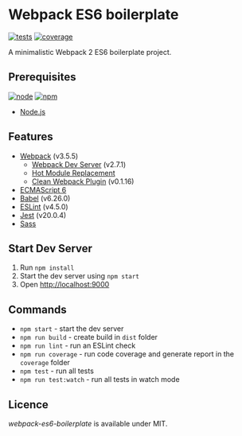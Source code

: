 # Webpack ES6 boilerplate

[![tests][tests]][tests-url]
[![coverage][cover]][cover-url]

A minimalistic Webpack 2 ES6 boilerplate project.

## Prerequisites

[![node][node]][node-url]
[![npm][npm]][npm-url]
      
- [Node.js](http://es6-features.org)

## Features

- [Webpack](https://webpack.js.org/guides) (v3.5.5)
    - [Webpack Dev Server](https://github.com/webpack/webpack-dev-server) (v2.7.1)
    - [Hot Module Replacement](https://webpack.js.org/concepts/hot-module-replacement)
    - [Clean Webpack Plugin](https://github.com/johnagan/clean-webpack-plugin) (v0.1.16)
- [ECMAScript 6](http://es6-features.org)
- [Babel](https://babeljs.io/docs/setup/#installation) (v6.26.0)
- [ESLint](https://eslint.org/docs/user-guide/getting-started) (v4.5.0)
- [Jest](https://facebook.github.io/jest/docs/en/getting-started.html) (v20.0.4)
- [Sass](http://sass-lang.com/guide)

## Start Dev Server

1. Run `npm install`
2. Start the dev server using `npm start`
3. Open [http://localhost:9000](http://localhost:9000)


## Commands

- `npm start` - start the dev server
- `npm run build` - create build in `dist` folder
- `npm run lint` - run an ESLint check
- `npm run coverage` - run code coverage and generate report in the `coverage` folder
- `npm test` - run all tests
- `npm run test:watch` - run all tests in watch mode

## Licence

_webpack-es6-boilerplate_ is available under MIT.

[npm]: https://img.shields.io/badge/npm-5.3.0-blue.svg
[npm-url]: https://npmjs.com/

[node]: https://img.shields.io/node/v/webpack-es6-boilerplate.svg
[node-url]: https://nodejs.org

[tests]: http://img.shields.io/travis/jluccisano/webpack-es6-boilerplate.svg
[tests-url]: https://travis-ci.org/jluccisano/webpack-es6-boilerplate

[cover]: https://codecov.io/gh/jluccisano/webpack-es6-boilerplate/branch/master/graph/badge.svg
[cover-url]: https://codecov.io/gh/jluccisano/webpack-es6-boilerplate
